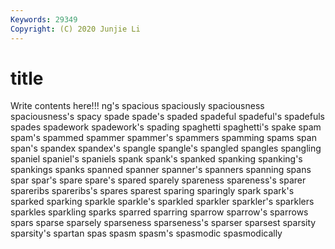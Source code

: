 ```yaml
---
Keywords: 29349
Copyright: (C) 2020 Junjie Li
---
```


# title

Write contents here!!!
ng's 
spacious 
spaciously 
spaciousness
spaciousness's 
spacy 
spade 
spade's 
spaded 
spadeful 
spadeful's 
spadefuls 
spades 
spadework
spadework's 
spading 
spaghetti 
spaghetti's 
spake 
spam 
spam's 
spammed 
spammer 
spammer's
spammers 
spamming 
spams 
span 
span's 
spandex 
spandex's 
spangle 
spangle's 
spangled
spangles 
spangling 
spaniel 
spaniel's 
spaniels 
spank 
spank's 
spanked 
spanking 
spanking's
spankings 
spanks 
spanned 
spanner 
spanner's 
spanners 
spanning 
spans 
spar 
spar's
spare 
spare's 
spared 
sparely 
spareness 
spareness's 
sparer 
spareribs 
spareribs's 
spares
sparest 
sparing 
sparingly 
spark 
spark's 
sparked 
sparking 
sparkle 
sparkle's 
sparkled
sparkler 
sparkler's 
sparklers 
sparkles 
sparkling 
sparks 
sparred 
sparring 
sparrow 
sparrow's
sparrows 
spars 
sparse 
sparsely 
sparseness 
sparseness's 
sparser 
sparsest 
sparsity 
sparsity's
spartan 
spas 
spasm 
spasm's 
spasmodic 
spasmodically 
